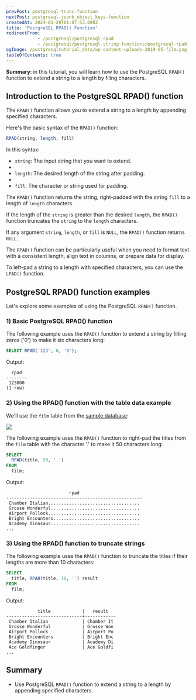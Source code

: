 ```yaml
---
prevPost: postgresql-trunc-function
nextPost: postgresql-jsonb_object_keys-function
createdAt: 2024-01-29T01:07:53.000Z
title: 'PostgreSQL RPAD() Function'
redirectFrom:
            - /postgresql/postgresql-rpad 
            - /postgresql/postgresql-string-functions/postgresql-rpad
ogImage: /postgresqltutorial_data/wp-content-uploads-2019-05-film.png
tableOfContents: true
---
```



**Summary**: in this tutorial, you will learn how to use the PostgreSQL `RPAD()` function to extend a string to a length by filing characters.

## Introduction to the PostgreSQL RPAD() function

The `RPAD()` function allows you to extend a string to a length by appending specified characters.

Here's the basic syntax of the `RPAD()` function:

```sql
RPAD(string, length, fill)
```

In this syntax:

- `string`: The input string that you want to extend.
-
- `length`: The desired length of the string after padding.
-
- `fill`: The character or string used for padding.

The `RPAD()` function returns the string, right-padded with the string `fill` to a length of `length` characters.

If the length of the `string` is greater than the desired `length`, the `RPAD()` function truncates the `string` to the `length` characters.

If any argument `string`, `length`, or `fill` is `NULL`, the `RPAD()` function returns `NULL`.

The `RPAD()` function can be particularly useful when you need to format text with a consistent length, align text in columns, or prepare data for display.

To left-pad a string to a length with specified characters, you can use the `LPAD()` function.

## PostgreSQL RPAD() function examples

Let's explore some examples of using the PostgreSQL `RPAD()` function.

### 1) Basic PostgreSQL RPAD() function

The following example uses the `RPAD()` function to extend a string by filling zeros ('0') to make it six characters long:

```sql
SELECT RPAD('123', 6, '0');
```

Output:

```
  rpad
--------
 123000
(1 row)
```

### 2) Using the RPAD() function with the table data example

We'll use the `film` table from the [sample database](/postgresql/postgresql-getting-started/postgresql-sample-database):

![](/postgresqltutorial_data/wp-content-uploads-2019-05-film.png)

The following example uses the `RPAD()` function to right-pad the titles from the `film` table with the character '.' to make it 50 characters long:

```sql
SELECT
  RPAD(title, 50, '.')
FROM
  film;
```

Output:

```
                        rpad
----------------------------------------------------
 Chamber Italian...................................
 Grosse Wonderful..................................
 Airport Pollock...................................
 Bright Encounters.................................
 Academy Dinosaur..................................
...
```

### 3) Using the RPAD() function to truncate strings

The following example uses the `RPAD()` function to truncate the titles if their lengths are more than 10 characters:

```sql
SELECT
  title, RPAD(title, 10, '') result
FROM
  film;
```

Output:

```
            title            |   result
-----------------------------+------------
 Chamber Italian             | Chamber It
 Grosse Wonderful            | Grosse Won
 Airport Pollock             | Airport Po
 Bright Encounters           | Bright Enc
 Academy Dinosaur            | Academy Di
 Ace Goldfinger              | Ace Goldfi
...
```

## Summary

- Use PostgreSQL `RPAD()` function to extend a string to a length by appending specified characters.
